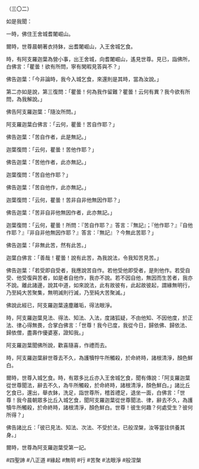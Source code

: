 （三〇二）

如是我聞：

一時，佛住王舍城耆闍崛山。

爾時，世尊晨朝著衣持鉢，出耆闍崛山，入王舍城乞食。

時，有阿支羅迦葉為營小事，出王舍城，向耆闍崛山，遙見世尊。見已，詣佛所，白佛言：「瞿曇！欲有所問，寧有閑暇見答與不？」

佛告迦葉：「今非論時，我今入城乞食，來還則是其時，當為汝說。」

第二亦如是說，第三復問：「瞿曇！何為我作留難？瞿曇！云何有異？我今欲有所問，為我解說。」

佛告阿支羅迦葉：「隨汝所問。」

阿支羅迦葉白佛言：「云何，瞿曇！苦自作耶？」

佛告迦葉：「苦自作者，此是無記。」

迦葉復問：「云何，瞿曇！苦他作耶？」

佛告迦葉：「苦他作者，此亦無記。」

迦葉復問：「苦自他作耶？」

佛告迦葉：「苦自他作，此亦無記。」

迦葉復問：「云何，瞿曇！苦非自非他無因作耶？」

佛告迦葉：「苦非自非他無因作者，此亦無記。」

迦葉復問：「云何，瞿曇！所問：『苦自作耶？』答言：『無記』；『他作耶？』『自他作耶？』『非自非他無因作耶？』答言：『無記』？今無此苦耶？」

佛告迦葉：「非無此苦，然有此苦。」

迦葉白佛言：「善哉！瞿曇！說有此苦，為我說法，令我知苦見苦。」

佛告迦葉：「若受即自受者，我應說苦自作。若他受他即受者，是則他作。若受自受、他受復與苦者，如是者自他作，我亦不說。若不因自他，無因而生苦者，我亦不說。離此諸邊，說其中道，如來說法，此有故彼有，此起故彼起，謂緣無明行，乃至純大苦聚集，無明滅則行滅，乃至純大苦聚滅。」

佛說此經已，阿支羅迦葉遠塵離垢，得法眼淨。

時，阿支羅迦葉見法、得法、知法、入法，度諸狐疑，不由他知、不因他度，於正法、律心得無畏，合掌白佛言：「世尊！我今已度，我從今日，歸依佛、歸依法、歸依僧，盡壽作優婆塞，證知我。」

阿支羅迦葉聞佛所說，歡喜隨喜，作禮而去。

時，阿支羅迦葉辭世尊去不久，為護犢牸牛所觸殺，於命終時，諸根清淨，顏色鮮白。

爾時，世尊入城乞食。時，有眾多比丘亦入王舍城乞食，聞有傳說：「阿支羅迦葉從世尊聞法，辭去不久，為牛所觸殺，於命終時，諸根清淨，顏色鮮白。」諸比丘乞食已，還出，舉衣鉢，洗足，詣世尊所，稽首禮足，退坐一面，白佛言：「世尊！我今晨朝眾多比丘入城乞食，聞阿支羅迦葉從世尊聞法、律，辭去不久，為護犢牛所觸殺，於命終時，諸根清淨，顏色鮮白。世尊！彼生何趣？何處受生？彼何所得？」

佛告諸比丘：「彼已見法、知法、次法、不受於法，已般涅槃，汝等當往供養其身。」

爾時，世尊為阿支羅迦葉受第一記。




#四聖諦
#八正道
#緣起
#無明
#行
#苦聚
#法眼淨
#般涅槃
